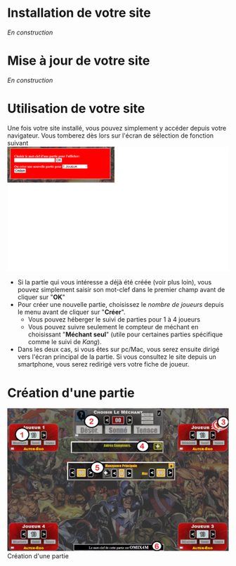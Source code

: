 # Installation de votre site
*En construction*
# Mise à jour de votre site
*En construction*
# Utilisation de votre site
Une fois votre site installé, vous pouvez simplement y accéder depuis votre navigateur. Vous tomberez dès lors sur l'écran de sélection de fonction suivant![Ecran de connexion](illus1.png "Ecran de connexion")
- Si la partie qui vous intéresse a déjà été créée (voir plus loin), vous pouvez simplement saisir son mot-clef dans le premier champ avant de cliquer sur "**OK**"
 - Pour créer une nouvelle partie, choisissez le *nombre de joueurs* depuis le menu avant de cliquer sur "**Créer**".
   - Vous pouvez héberger le suivi de parties pour 1 à 4 joueurs
   - Vous pouvez suivre seulement le compteur de méchant en choisissant "**Méchant seul**" (utile pour certaines parties spécifique comme le suivi de *Kang*).
 - Dans les deux cas, si vous êtes sur pc/Mac, vous serez ensuite dirigé vers l'écran principal de la partie. Si vous consultez le site depuis un smartphone, vous serez redirigé vers votre fiche de joueur.
# Création d'une partie
![Ecran principal](illus2.png "Ecran principal")
Création d'une partie
